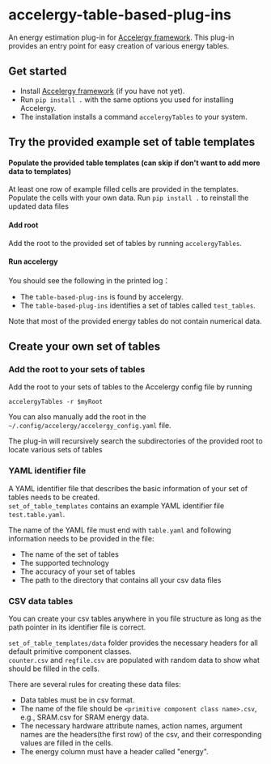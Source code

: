 # accelergy-table-based-plug-ins

An energy estimation plug-in for [Accelergy framework](https://github.com/nelliewu96/accelergy). This plug-in provides an entry point for easy creation of various energy tables.


## Get started 
- Install [Accelergy framework](https://github.com/nelliewu95/accelergy) (if you have not yet).
- Run ```pip install .``` with the same options you used for installing Accelergy.   
- The installation installs a command ```accelergyTables``` to your system.


## Try the provided example set of table templates
#### Populate the provided table templates (can skip if don't want to add more data to templates)
At least one row of example filled cells are provided in the templates.
Populate the cells with your own data.
Run ```pip install .``` to reinstall the updated data files

#### Add root
Add the root to the provided set of tables by running ```accelergyTables```. 

#### Run accelergy

You should see the following in the printed log：
  - The ```table-based-plug-ins``` is found by accelergy.
  - The ```table-based-plug-ins``` identifies a set of tables called ```test_tables```.
  
Note that most of the provided energy tables do not contain numerical data. 

## Create your own set of tables

### Add the root to your sets of tables 
Add the root to your sets of tables to the Accelergy config file by running
```
accelergyTables -r $myRoot
```

You can also manually add the root in the ```~/.config/accelergy/accelergy_config.yaml``` file.

The plug-in will recursively search the subdirectories of the provided root to locate various sets of tables

### YAML identifier file
A YAML identifier file that describes the basic information of your set of tables needs to be created.  
```set_of_table_templates``` contains an example YAML identifier file ```test.table.yaml```.

The name of the YAML file must end with ```table.yaml``` and following information needs to be provided in the file:
 - The name of the set of tables
 - The supported technology 
 - The accuracy of your set of tables
 - The path to the directory that contains all your csv data files


### CSV data tables 
You can create your csv tables anywhere in you file structure as long as the path pointer in its identifier file is correct.

```set_of_table_templates/data``` folder provides the necessary headers for all default primitive component classes.  
```counter.csv``` and ```regfile.csv``` are populated with random data to show what should be filled in the cells.

There are several rules for creating these data files:
- Data tables must be in csv format.
- The name of the file should be ```<primitive component class name>.csv```, e.g., SRAM.csv for SRAM energy data.
- The necessary hardware attribute names, action names, argument names are the headers(the first row) of the csv, and their corresponding values are filled in the cells.
- The energy column must have a header called "energy".
 

